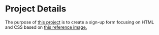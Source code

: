 # Project Details
The purpose of [this project](https://www.theodinproject.com/lessons/node-path-intermediate-html-and-css-sign-up-form) is to create a sign-up form focusing on HTML and CSS based on [this reference image.](https://cdn.statically.io/gh/TheOdinProject/curriculum/5f37d43908ef92499e95a9b90fc3cc291a95014c/html_css/project-sign-up-form/odin-lined.png)
